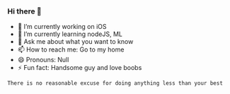 ### Hi there 👋

- 🔭 I’m currently working on iOS
- 🌱 I’m currently learning nodeJS, ML
- 💬 Ask me about what you want to know
- 📫 How to reach me: Go to my home
- 😄 Pronouns: Null
- ⚡ Fun fact: Handsome guy and love boobs

```
There is no reasonable excuse for doing anything less than your best
```
